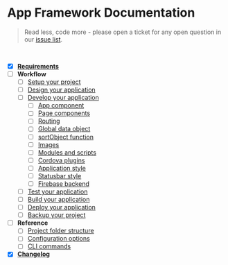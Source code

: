 # App Framework Documentation

> Read less, code more - please open a ticket for any open question in our [issue list](https://github.com/scriptPilot/app-framework/issues).

<br />

- [x] **[Requirements](docs/requirements.md)**
- [ ] **Workflow**
  - [ ] [Setup your project](#)
  - [ ] [Design your application](#)
  - [ ] [Develop your application](#)
    - [ ] [App component](#)
    - [ ] [Page components](#)
    - [ ] [Routing](#)
    - [ ] [Global data object](#)
    - [ ] [sortObject function](#)
    - [ ] [Images](#)
    - [ ] [Modules and scripts](#)
    - [ ] [Cordova plugins](#)
    - [ ] [Application style](#)
    - [ ] [Statusbar style](#)
    - [ ] [Firebase backend](#)
  - [ ] [Test your application](#)
  - [ ] [Build your application](#)
  - [ ] [Deploy your application](#)
  - [ ] [Backup your project](#)
- [ ] **Reference**
  - [ ] [Project folder structure](#)
  - [ ] [Configuration options](#)
  - [ ] [CLI commands](#)
- [x] **[Changelog](docs/changelog.md)**
